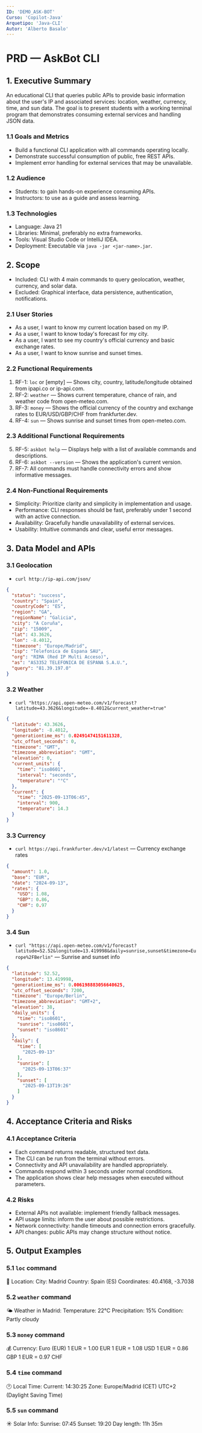 ```yaml
---
ID: 'DEMO_ASK-BOT'
Curso: 'Copilot-Java'
Arquetipo: 'Java-CLI'
Autor: 'Alberto Basalo'
---
```

# PRD — AskBot CLI

## 1. Executive Summary

An educational CLI that queries public APIs to provide basic information about the user's IP and associated services: location, weather, currency, time, and sun data. The goal is to present students with a working terminal program that demonstrates consuming external services and handling JSON data.

### 1.1 Goals and Metrics

- Build a functional CLI application with all commands operating locally.
- Demonstrate successful consumption of public, free REST APIs.
- Implement error handling for external services that may be unavailable.

### 1.2 Audience

- Students: to gain hands-on experience consuming APIs.
- Instructors: to use as a guide and assess learning.

### 1.3 Technologies
- Language: Java 21
- Libraries: Minimal, preferably no extra frameworks.
- Tools: Visual Studio Code or IntelliJ IDEA.
- Deployment: Executable via `java -jar <jar-name>.jar`.

## 2. Scope

- Included: CLI with 4 main commands to query geolocation, weather, currency, and solar data.
- Excluded: Graphical interface, data persistence, authentication, notifications.

### 2.1 User Stories

- As a user, I want to know my current location based on my IP.
- As a user, I want to know today's forecast for my city.
- As a user, I want to see my country's official currency and basic exchange rates.
- As a user, I want to know sunrise and sunset times.

### 2.2 Functional Requirements

1. RF-1: `loc` or [empty] — Shows city, country, latitude/longitude obtained from ipapi.co or ip-api.com.
2. RF-2: `weather` — Shows current temperature, chance of rain, and weather code from open-meteo.com.
3. RF-3: `money` — Shows the official currency of the country and exchange rates to EUR/USD/GBP/CHF from frankfurter.dev.
4. RF-4: `sun` — Shows sunrise and sunset times from open-meteo.com.

### 2.3 Additional Functional Requirements

5. RF-5: `askbot help` — Displays help with a list of available commands and descriptions.
6. RF-6: `askbot --version` — Shows the application's current version.
7. RF-7: All commands must handle connectivity errors and show informative messages.

### 2.4 Non-Functional Requirements

- Simplicity: Prioritize clarity and simplicity in implementation and usage.
- Performance: CLI responses should be fast, preferably under 1 second with an active connection.
- Availability: Gracefully handle unavailability of external services.
- Usability: Intuitive commands and clear, useful error messages.


## 3. Data Model and APIs

### 3.1 Geolocation

- `curl http://ip-api.com/json/`

```json
{
  "status": "success",
  "country": "Spain",
  "countryCode": "ES",
  "region": "GA",
  "regionName": "Galicia",
  "city": "A Coruña",
  "zip": "15009",
  "lat": 43.3626,
  "lon": -8.4012,
  "timezone": "Europe/Madrid",
  "isp": "Telefonica de Espana SAU",
  "org": "RIMA (Red IP Multi Acceso)",
  "as": "AS3352 TELEFONICA DE ESPANA S.A.U.",
  "query": "81.39.197.0"
}
```

### 3.2 Weather

- `curl "https://api.open-meteo.com/v1/forecast?latitude=43.3626&longitude=-8.4012&current_weather=true"`
```json
{
  "latitude": 43.3626,
  "longitude": -8.4012,
  "generationtime_ms": 0.02491474151611328,
  "utc_offset_seconds": 0,
  "timezone": "GMT",
  "timezone_abbreviation": "GMT",
  "elevation": 0,
  "current_units": {
    "time": "iso8601",
    "interval": "seconds",
    "temperature": "°C"
  },
  "current": {
    "time": "2025-09-13T06:45",
    "interval": 900,
    "temperature": 14.3
  }
}
```

### 3.3 Currency

- `curl https://api.frankfurter.dev/v1/latest` — Currency exchange rates

```json
{
  "amount": 1.0,
  "base": "EUR",
  "date": "2024-09-13",
  "rates": {
    "USD": 1.08,
    "GBP": 0.86,
    "CHF": 0.97
  }
}
```

### 3.4 Sun

- `curl "https://api.open-meteo.com/v1/forecast?latitude=52.52&longitude=13.419998&daily=sunrise,sunset&timezone=Europe%2FBerlin"` — Sunrise and sunset info

```json
{
  "latitude": 52.52,
  "longitude": 13.419998,
  "generationtime_ms": 0.006198883056640625,
  "utc_offset_seconds": 7200,
  "timezone": "Europe/Berlin",
  "timezone_abbreviation": "GMT+2",
  "elevation": 38,
  "daily_units": {
    "time": "iso8601",
    "sunrise": "iso8601",
    "sunset": "iso8601"
  },
  "daily": {
    "time": [
      "2025-09-13"
    ],
    "sunrise": [
      "2025-09-13T06:37"
    ],
    "sunset": [
      "2025-09-13T19:26"
    ]
  }
}
```

## 4. Acceptance Criteria and Risks

### 4.1 Acceptance Criteria

- Each command returns readable, structured text data.
- The CLI can be run from the terminal without errors.
- Connectivity and API unavailability are handled appropriately.
- Commands respond within 3 seconds under normal conditions.
- The application shows clear help messages when executed without parameters.

### 4.2 Risks

- External APIs not available: implement friendly fallback messages.
- API usage limits: inform the user about possible restrictions.
- Network connectivity: handle timeouts and connection errors gracefully.
- API changes: public APIs may change structure without notice.

## 5. Output Examples

### 5.1 `loc` command

📍 Location:
   City: Madrid
   Country: Spain (ES)
   Coordinates: 40.4168, -3.7038

### 5.2 `weather` command

🌤️ Weather in Madrid:
   Temperature: 22°C
   Precipitation: 15%
   Condition: Partly cloudy

### 5.3 `money` command

💰 Currency: Euro (EUR)
   1 EUR = 1.00 EUR
   1 EUR = 1.08 USD
   1 EUR = 0.86 GBP
   1 EUR = 0.97 CHF

### 5.4 `time` command

🕐 Local Time:
   Current: 14:30:25
   Zone: Europe/Madrid (CET)
   UTC+2 (Daylight Saving Time)

### 5.5 `sun` command

☀️ Solar Info:
   Sunrise: 07:45
   Sunset: 19:20
   Day length: 11h 35m


